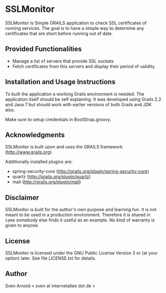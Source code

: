 SSLMonitor
==========

SSLMonitor is Simple GRAILS application to check SSL certificates of running services. The goal is to have a simple way
to determine any certificates that are short before running out of date.

## Provided Functionalities

- Manage a list of servers that provide SSL sockets
- Fetch certificates from this servers and display their period of validity

## Installation and Usage Instructions

To built the application a working Grails environment is needed. The application itself should be self explaining. It
was developed using Grails 2.2 and Java 7 but should work with earlier versions of both Grails and JDK also.

Make sure to setup credentials in BootStrap.groovy.

## Acknowledgments

SSLMonitor is built upon and uses the GRAILS framework (http://www.grails.org).

Additionally installed plugins are:
- spring-security-core (http://grails.org/plugin/spring-security-core)
- quartz (http://grails.org/plugin/quartz)
- mail (http://grails.org/plugin/mail)

## Disclaimer

SSLMonitor is built for the author's own purpose and learning fun. It is not meant to be used in a production
environment. Therefore it is shared in case somebody else finds it useful as an example. No kind of warranty is given to
anyone.

## License

SSLMonitor is licensed under the GNU Public License Version 3 or (at your option) later. See file LICENSE.txt for details.

## Author

Sven Arnold < sven at internetallee dot de >
